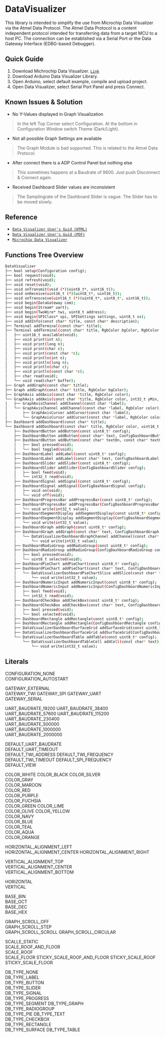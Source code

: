 # DataVisualizer
This library is intended to simplify the use from Microchip Data Visualizer via the Atmel Data Protocol.
The Atmel Data Protocol is a content independent protocol intended for transferring data from a target MCU to a host PC.
The connection can be established via a Serial Port or the Data Gateway Interface (EDBG-based Debugger). 

## Quick Guide
1. Download Michrochip Data Visualizer. <a href="https://www.microchip.com/mplab/avr-support/data-visualizer" target="_blank">`Link`</a>
2. Download Arduino Data Visualizer Library.
3. Open Arduino, select default example, compile and upload project.
4. Open Data Visualizer, select Serial Port Panel and press Connect.

## Known Issues & Solution
- No Y-Values displayed in Graph Visualization
> In the left Top Corner select Configuration.
> At the bottom in Configuration Window switch Theme (Dark/Light).
- Not all possible Graph Settings are available
> The Graph Module is bad supported.
> This is related to the Atmel Data Protocol.
- After connect there is a ADP Control Panel but nothing else
> This sometimes happens at a Baudrate of 9600. Just push Disconnect & Connect again.
- Received Dashboard Slider values are inconsistent
> The Samplingrate of the Dashboard Slider is vague.
> The Slider has to be moved slowly.

## Reference
- <a href="https://www.microchip.com/webdoc/GUID-F897CF19-8EAC-457A-BE11-86BDAC9B59CF/index.html?GUID-477A2070-3316-4E56-BEA7-293CCCFB3EBA" target="_blank">`Data Visualizer User's Guid (HTML)`</a>
- <a href="http://ww1.microchip.com/downloads/en/DeviceDoc/40001903B.pdf" target="_blank">`Data Visualizer User's Guid (PDF)`</a>
- <a href="https://www.microchip.com/mplab/avr-support/data-visualizer" target="_blank">`Microchip Data Visualizer`</a>

## Functions Tree Overview
```bash
DataVisualizer
├── bool setup(Configuration config);
├── bool request(void);
├── void refresh(void);
├── void reset(void);	
├── void onTransmit(void (*)(uint8_t*, uint16_t));
├── void onReceive(uint16_t (*)(uint8_t*, uint16_t));
├── void onTransceive(uint16_t (*)(uint8_t*, uint8_t*, uint16_t));
├── void begin(DataGateway com);
├── void begin(Stream* uart);
├── void begin(TwoWire* twi, uint8_t address);    
├── void begin(SPIClass* spi, SPISettings settings, uint8_t ss);
├── void addInfo(const char* title, const char* description);
├── Terminal addTerminal(const char* title);
├── Terminal addTerminal(const char* title, RgbColor bgColor, RgbColor fgColor);
│   ├── uint16_t available(void);
│   ├── void print(int n);
│   ├── void print(long n);
│   ├── void print(char c);
│   ├── void print(const char *c);
│   ├── void println(int n);
│   ├── void println(long n);
│   ├── void println(char c);
│   ├── void println(const char *c);
│   ├── char read(void);
│   └── void read(char* buffer);
├── Graph addGraph(const char* title);
├── Graph addGraph(const char* title, RgbColor bgColor);
├── GraphAxis addAxis(const char *title, RgbColor color);
└── GraphAxis addAxis(const char *title, RgbColor color, int32_t yMin, int32_t yMax);
│   ├── GraphAxisChannel addChannel(const char *label);
│   └── GraphAxisChannel addChannel(const char *label, RgbColor color);
│   	├── GraphAxisCursor addCursor(const char *label);
│   	└── GraphAxisCursor addCursor(const char *label, RgbColor color);
├── Dashboard addDashboard(const char* title);
└── Dashboard addDashboard(const char* title, RgbColor color, uint16_t height);
	├── DashboardButton addButton(const uint8_t* config);
	├── DashboardButton addButton(const char* text, ConfigDashboardButton config);
	├── DashboardButton addButton(const char* textOn, const char* textOff, ConfigDashboardButton config);
	│   ├── bool pressed(void);
	│   └── bool toggled(void);
	├── DashboardLabel addLabel(const uint8_t* config);
	├── DashboardLabel addLabel(const char* text, ConfigDashboardLabel config);
	├── DashboardSlider addSlider(const uint8_t* config);
	├── DashboardSlider addSlider(ConfigDashboardSlider config);
	│   ├── bool feed(void);
	│   └── int32_t read(void);
	├── DashboardSignal addSignal(const uint8_t* config);
	├── DashboardSignal addSignal(ConfigDashboardSignal config);
	│   ├── void on(void);
	│   └── void off(void);
	├── DashboardProgressBar addProgressBar(const uint8_t* config);
	├── DashboardProgressBar addProgressBar(ConfigDashboardProgressBar config);
	│   └── void write(int32_t value);
	├── DashboardSegmentDisplay addSegmentDisplay(const uint8_t* config);
	├── DashboardSegmentDisplay addSegmentDisplay(ConfigDashboardSegmentDisplay config);
	│   └── void write(int32_t value);
	├── DashboardGraph addGraph(const uint8_t* config);
	├── DashboardGraph addGraph(const char* text, ConfigDashboardGraph config);
	│   └── DataVisualizerDashboardGraphChannel addChannel(const char* text);
	│       └── void write(int32_t value);
	├── DashboardRadioGroup addRadioGroup(const uint8_t* config);
	├── DashboardRadioGroup addRadioGroup(ConfigDashboardRadioGroup config);
	│   ├── bool pressed(void);
	│   └── uint8_t selected(void);
	├── DashboardPieChart addPieChart(const uint8_t* config);
	├── DashboardPieChart addPieChart(const char* text, ConfigDashboardPieChart config);
	│   └── DataVisualizerDashboardPieChartSlice addSlice(const char* text);
	│       └── void write(int32_t value);
	├── DashboardNumericInput addNumericInput(const uint8_t* config);
	├── DashboardNumericInput addNumericInput(ConfigDashboardNumericInput config);
	│   ├── bool feed(void);
	│   └── int32_t read(void);
	├── DashboardCheckBox addCheckBox(const uint8_t* config);
	├── DashboardCheckBox addCheckBox(const char* text, ConfigDashboardCheckBox config);
	│   ├── bool pressed(void);
	│   └── bool selected(void);
	├── DashboardRectangle addRectangle(const uint8_t* config);
	├── DashboardRectangle addRectangle(ConfigDashboardRectangle config);
	├── DataVisualizerDashboardSurfaceGrid addSurfaceGrid(const uint8_t* config);
	├── DataVisualizerDashboardSurfaceGrid addSurfaceGrid(ConfigDashboardSurfaceGrid config);
	└── DataVisualizerDashboardTable addTable(const uint8_t* config);
	    └── DataVisualizerDashboardTableCell addCell(const char* text);
			└── void write(int32_t value);
```

## Literals
CONFIGURATION_NONE	
CONFIGURATION_AUTOSTART	

GATEWAY_EXTERNAL	
GATEWAY_TWI	
GATEWAY_SPI	
GATEWAY_UART	
GATEWAY_SERIAL	

UART_BAUDRATE_19200	
UART_BAUDRATE_38400	
UART_BAUDRATE_57600	
UART_BAUDRATE_115200	
UART_BAUDRATE_230400	
UART_BAUDRATE_500000	
UART_BAUDRATE_1000000	
UART_BAUDRATE_2000000	

DEFAULT_UART_BAUDRATE	
DEFAULT_UART_TIMEOUT	
DEFAULT_TWI_ADDRESS	
DEFAULT_TWI_FREQUENCY	
DEFAULT_TWI_TIMEOUT	
DEFAULT_SPI_FREQUENCY	
DEFAULT_VIEW	

COLOR_WHITE	
COLOR_BLACK	
COLOR_SILVER	
COLOR_GRAY	
COLOR_MAROON	
COLOR_RED	
COLOR_PURPLE	
COLOR_FUCHSIA	
COLOR_GREEN	
COLOR_LIME	
COLOR_OLIVE	
COLOR_YELLOW	
COLOR_NAVY	
COLOR_BLUE	
COLOR_TEAL	
COLOR_AQUA	
COLOR_ORANGE	

HORIZONTAL_ALIGNMENT_LEFT	
HORIZONTAL_ALIGNMENT_CENTER	
HORIZONTAL_ALIGNMENT_RIGHT	

VERTICAL_ALIGNMENT_TOP	
VERTICAL_ALIGNMENT_CENTER	
VERTICAL_ALIGNMENT_BOTTOM	

HORIZONTAL	
VERTICAL	

BASE_BIN	
BASE_OCT	
BASE_DEC	
BASE_HEX	

GRAPH_SCROLL_OFF	
GRAPH_SCROLL_STEP	
GRAPH_SCROLL_SCROLL	
GRAPH_SCROLL_CIRCULAR	

SCALLE_STATIC	
SCALE_ROOF_AND_FLOOR	
SCALE_ROOF	
SCALE_FLOOR	
STICKY_SCALE_ROOF_AND_FLOOR	
STICKY_SCALE_ROOF	
STICKY_SCALE_FLOOR	

DB_TYPE_NONE	
DB_TYPE_LABEL	
DB_TYPE_BUTTON	
DB_TYPE_SLIDER	
DB_TYPE_SIGNAL	
DB_TYPE_PROGRESS	
DB_TYPE_SEGMENT	
DB_TYPE_GRAPH	
DB_TYPE_RADIOGROUP	
DB_TYPE_PIE	
DB_TYPE_TEXT	
DB_TYPE_CHECKBOX	
DB_TYPE_RECTANGLE	
DB_TYPE_SURFACE	
DB_TYPE_TABLE	